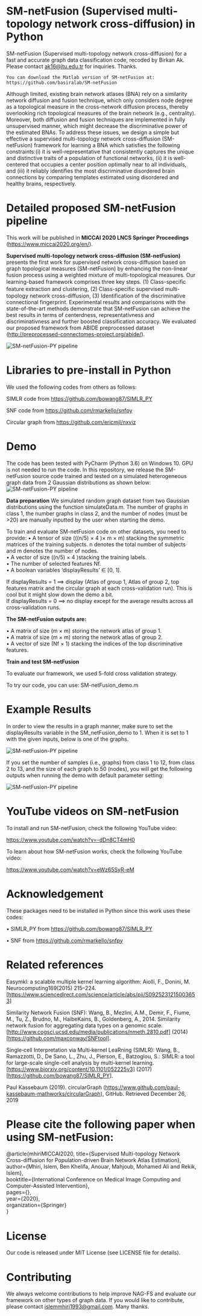 # SM-netFusion (Supervised multi-topology network cross-diffusion) in Python
SM-netFusion (Supervised multi-topology network cross-diffusion) for a fast and accurate graph data classification code, recoded by Birkan Ak. Please contact ak16@itu.edu.tr for inquiries. Thanks.

```
You can download the Matlab version of SM-netFusion at: https://github.com/basiralab/SM-netFusion

```

Although limited, existing brain network atlases (BNA) rely on a similarity network diffusion and fusion technique, which only considers node degree as a topological measure in the cross-network diffusion process, thereby overlooking rich topological measures of the brain network (e.g., centrality). Moreover, both diffusion and fusion techniques are implemented in fully unsupervised manner, which might decrease the discriminative power of the estimated BNAs. To address these issues, we design a simple but effective  a supervised multi-topology network cross-diffusion (SM-netFusion) framework for learning a BNA which satisfies the following constraints:(i) it is well-representative that consistently captures the unique and distinctive traits of a population of functional networks, (ii) it is well-centered that occupies a center position optimally near to all individuals, and (iii) it reliably identifies the most discriminative disordered brain connections by comparing templates estimated using disordered and healthy brains, respectively.



# Detailed proposed SM-netFusion pipeline

This work will be published in **MICCAI 2020 LNCS Springer Proceedings** (https://www.miccai2020.org/en/).

**Supervised multi-topology network cross-diffusion (SM-netFusion)** presents the first work for supervised network cross-diffusion based on graph topological measures (SM-netFusion) by enhancing the non-linear fusion process using a weighted mixture of multi-topological measures.  Our learning-based framework comprises three key steps. (1) Class-speciﬁc feature extraction and clustering, (2) Class-speciﬁc supervised multi-topology network cross-diffusion, (3) Identification of the discriminative connectional fingerprint. Experimental results and comparisons with the state-of-the-art methods demonstrate that SM-netFusion can achieve the best results in terms of centerdness, representativness and discriminativness and further boosted classification accuracy. We evaluated our proposed framework from ABIDE preprocessed dataset (http://preprocessed-connectomes-project.org/abide/).

![SM-netFusion-PY pipeline](https://github.com/basiralab/SM-netFusion-PY/blob/master/Pipeline.png)

# Libraries to pre-install in Python

We used the following codes from others as follows:

SIMLR code from https://github.com/bowang87/SIMLR_PY 

SNF code from https://github.com/rmarkello/snfpy

Circular graph from https://github.com/ericmjl/nxviz

# Demo
The code has been tested with PyCharm (Python 3.6) on Windows 10. GPU is not needed to run the code.
In this repository, we release the SM-netFusion source code trained and tested on a simulated heterogeneous graph data from 2 Gaussian distributions as shown below:
![SM-netFusion-PY pipeline](https://github.com/basiralab/SM-netFusion-PY/blob/master/) 

**Data preparation**
We simulated random graph dataset from two Gaussian distributions using the function simulateData.m. The number of graphs in class 1, the number graphs in class 2, and the number of nodes (must be >20) are manually inputted by the user when starting the demo.

To train and evaluate SM-netFusion code on other datasets, you need to provide:
• A tensor of size (((n/5) × 4 )× m × m) stacking the symmetric matrices of the training subjects. n denotes the total number of subjects and m denotes the number of nodes.<br/>
• A vector of size ((n/5) × 4 )stacking the training labels.<br/>
• The number of selected features Nf.<br/>
• A boolean variables ‘displayResults’ ∈ [0, 1].<br/>

If displayResults = 1 ==> display (Atlas of group 1, Atlas of group 2, top features matrix and the circular graph at each cross-validation run). This is cool but it might slow down the demo a bit. <br/>
If displayResults = 0 ==> no display except for the average results across all cross-validation runs.

**The SM-netFusion outputs are:**

• A matrix of size (m × m) storing the network atlas of group 1.<br/>
• A matrix of size (m × m) storing the network atlas of group 2.<br/>
• A vector of size (Nf × 1) stacking the indices of the top discriminative features.<br/>

**Train and test SM-netFusion**

To evaluate our framework, we used 5-fold cross validation strategy.

To try our code, you can use: SM-netFusion_demo.m

# Example Results
In order to view the results in a graph manner, make sure to set the displayResults variable in the SM_netFusion_demo to 1. When it is set to 1 with the given inputs, below is one of the graphs.

![SM-netFusion-PY pipeline](https://github.com/basiralab/SM-netFusion-PY/blob/master/graphs.png)

If you set the number of samples (i.e., graphs) from class 1 to 12, from class 2 to 13, and the size of each graph to 50 (nodes), you will get the following outputs when running the demo with default parameter setting:

![SM-netFusion-PY pipeline](https://github.com/basiralab/SM-netFusion-PY/blob/master/Outputs.png)

# YouTube videos on SM-netFusion

To install and run SM-netFusion, check the following YouTube video:

https://www.youtube.com/watch?v=-dDn8CT4mH0

To learn about how SM-netFusion works, check the following YouTube video:

https://www.youtube.com/watch?v=eWz65SyR-eM


# Acknowledgement

These packages need to be installed in Python since this work uses these codes:

• SIMLR_PY from https://github.com/bowang87/SIMLR_PY

• SNF from https://github.com/rmarkello/snfpy


# Related references

Easymkl: a scalable multiple kernel learning algorithm: Aiolli, F., Donini, M. Neurocomputing169(2015) 215–224. [https://www.sciencedirect.com/science/article/abs/pii/S0925231215003653]

Similarity Network Fusion (SNF): Wang, B., Mezlini, A.M., Demir, F., Fiume, M., Tu, Z., Brudno, M., HaibeKains, B., Goldenberg, A., 2014. Similarity network fusion for aggregating data types on a genomic scale. [http://www.cogsci.ucsd.edu/media/publications/nmeth.2810.pdf] (2014) [https://github.com/maxconway/SNFtool].

Single‐cell Interpretation via Multi‐kernel LeaRning (SIMLR): Wang, B., Ramazzotti, D., De Sano, L., Zhu, J., Pierson, E., Batzoglou, S.: SIMLR: a tool for large-scale single-cell analysis by multi-kernel learning. [https://www.biorxiv.org/content/10.1101/052225v3] (2017) [https://github.com/bowang87/SIMLR_PY].

Paul Kassebaum (2019). circularGraph (https://www.github.com/paul-kassebaum-mathworks/circularGraph), GitHub. Retrieved December 26, 2019

# Please cite the following paper when using SM-netFusion:

@article{mhiriMICCAI2020,
  title={Supervised Multi-topology Network Cross-diffusion for Population-driven Brain Network Atlas Estimation},<br/>
  author={Mhiri, Islem, Ben Khelifa, Anouar, Mahjoub, Mohamed Ali and Rekik, Islem},<br/>
  booktitle={International Conference on Medical Image Computing and Computer-Assisted Intervention},<br/>
  pages={},<br/>
  year={2020},<br/>
  organization={Springer}<br/>
}<br/>

# License
Our code is released under MIT License (see LICENSE file for details).

# Contributing
We always welcome contributions to help improve NAG-FS and evaluate our framework on other types of graph data. If you would like to contribute, please contact islemmhiri1993@gmail.com. Many thanks.


